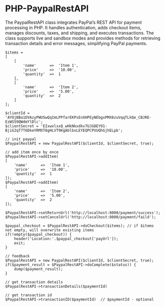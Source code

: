 # PHP-PaypalRestAPI
The PaypalRestAPI class integrates PayPal’s REST API for payment processing in PHP. It handles authentication, adds checkout items, manages discounts, taxes, and shipping, and executes transactions. The class supports live and sandbox modes and provides methods for retrieving transaction details and error messages, simplifying PayPal payments.

    $items = 
    [
        [
            'name'      =>  'Item 1',
            'price'     =>  '10.00',
            'quantity'  =>  1
        ],
        [
            'name'      =>  'Item 2',
            'price'     =>  '5.00',
            'quantity'  =>  2
        ]
    ];
    
    $clientId = 'AYOjBBa1DVAzyPWU5wQqImLPPfarEKPsEnXHPEyNEbgxPMX8zuVqqTLkQe_CBJRE-EzWS59QWdmYlDlc';
    $clientSecret = 'EIxwxlsxQ_wHkNkxdkv7UJG8EY91-BjiG2qT7T6DkeYRMXT8gHLVT9KgAblbxLEYEQPCPVUQhGjhELpb';
    
    // init paypal
    $PaypalRestAPI = new PaypalRestAPI($clientId, $clientSecret, true);
    
    // add item once by once
    $PaypalRestAPI->addItem(
    [
        'name'      =>  'Item 1',
        'price'     =>  '10.00',
        'quantity'  =>  1
    ]);
    $PaypalRestAPI->addItem(
    [
        'name'      =>  'Item 2',
        'price'     =>  '5.00',
        'quantity'  =>  2
    ]);
    
    $PaypalRestAPI->setReturnUrl('http://localhost:8000/payment/success');
    $PaypalRestAPI->setCancelUrl('http://localhost:8000/payment/faild');
    
    $paypal_checkout = $PaypalRestAPI->doCheckout($items); // if $items not empty, will overwrite existing items
    if(!empty($paypal_checkout)) {
        header('Location:'.$paypal_checkout['payUrl']);
        exit;
    }
    
    // feedback
    $PaypalRestAPI = new PaypalRestAPI($clientId, $clientSecret, true);
    if($payment_result = $PaypalRestAPI->doComplete($status)) {
        dump($payment_result);
    }
    
    // get transaction details
    $PaypalRestAPI->transactionDetails($paymentId)
    
    // get transaction id
    $PaypalRestAPI->transactionID($paymentId)  // $paymentId - optional


